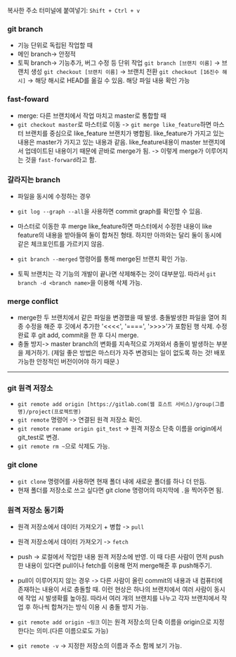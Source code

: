 복사한 주소 터미널에 붙여넣기: `Shift + Ctrl + v`

### git branch

- 기능 단위로 독립된 작업할 때
- 메인 branch-> 안정적
- 토픽 branch-> 기능추가, 버그 수정 등 단위 작업
  `git branch [브랜치 이름]` -> 브랜치 생성
  `git checkout [브랜치 이름]` -> 브랜치 전환
  `git checkout [16진수 해시]` -> 해당 해시로 HEAD를 옮길 수 있음. 해당 파일 내용 확인 가능

### fast-foward

- merge: 다른 브랜치에서 작업 마치고 master로 통합할 때
- `git checkout master`로 마스터로 이동 -> `git merge like_feature`하면 마스터 브랜치를 중심으로 like_feature 브랜치가 병합됨. like_feature가 가지고 있는 내용은 master가 가지고 있는 내용과 같음. like_feature내용이 master 브랜치에서 업데이트된 내용이기 때문에 곧바로 merge가 됨. -> 이렇게 merge가 이루어지는 것을 `fast-forward`라고 함.

### 갈라지는 branch

- 파일을 동시에 수정하는 경우
- `git log --graph --all`을 사용하면 commit graph를 확인할 수 있음.

- 마스터로 이동한 후 merge like_feature하면 마스터에서 수정한 내용이 like feature의 내용을 받아들여 둘이 합쳐진 형태. 하지만 아까와는 달리 둘이 동시에 같은 체크포인트를 가르키지 않음.
- `git branch --merged` 명령어를 통해 merge된 브랜치 확인 가능.
- 토픽 브랜치는 각 기능의 개발이 끝나면 삭제해주는 것이 대부분임. 따라서 `git branch -d <branch name>`을 이용해 삭제 가능.

### merge conflict

- merge한 두 브랜치에서 같은 파일을 변경했을 때 발생. 충돌발생한 파일을 열어 최종 수정을 해준 후 깃에서 추가한 '<<<<', '====', '>>>>'가 포함된 행 삭제. 수정 완료 후 git add, commit을 한 후 다시 merge.
- 충돌 방지-> master branch의 변화를 지속적으로 가져와서 충돌이 발생하는 부분을 제거하기. (제일 좋은 방법은 마스터가 자주 변경되는 일이 없도록 하는 것! 배포 가능한 안정적인 버전이어야 하기 때문.)

---

### git 원격 저장소

- `git remote add origin [https://gitlab.com(웹 호스트 서비스)/group(그룹명)/project(프로젝트명)`
- `git remote` 명령어 -> 연결된 원격 저장소 확인.
- `git remote rename origin git_test` -> 원격 저장소 단축 이름을 origin에서 git_test로 변경.
- `git remote rm ~`으로 삭제도 가능.

### git clone

- `git clone` 명령어를 사용하면 현재 폴더 내에 새로운 폴더를 하나 더 만듬.
- 현재 폴더를 저장소로 쓰고 싶다면 git clone 명령어의 마지막에 `.`을 찍어주면 됨.

### 원격 저장소 동기화

- 원격 저장소에서 데이터 가져오기 + 병합 -> `pull`
- 원격 저장소에서 데이터 가져오기 -> `fetch`
- push -> 로컬에서 작업한 내용 원격 저장소에 반영. 이 때 다른 사람이 먼저 push한 내용이 있다면 pull이나 fetch를 이용해 먼저 merge해준 후 push해주기.

- pull이 이루어지지 않는 경우 -> 다른 사람이 올린 commit의 내용과 내 컴퓨터에 존재하는 내용이 서로 충돌할 때. 이런 현상은 하나의 브랜치에서 여러 사람이 동시에 작업 시 발생확률 높아짐. 따라서 여러 개의 브랜치를 나누고 각자 브랜치에서 작업 후 하나씩 합쳐가는 방식 이용 시 충돌 방지 가능.

- `git remote add origin ~링크` 이는 원격 저장소의 단축 이름을 origin으로 지정한다는 의미.(다른 이름으로도 가능)

- `git remote -v` -> 지정한 저장소의 이름과 주소 함께 보기 가능.
